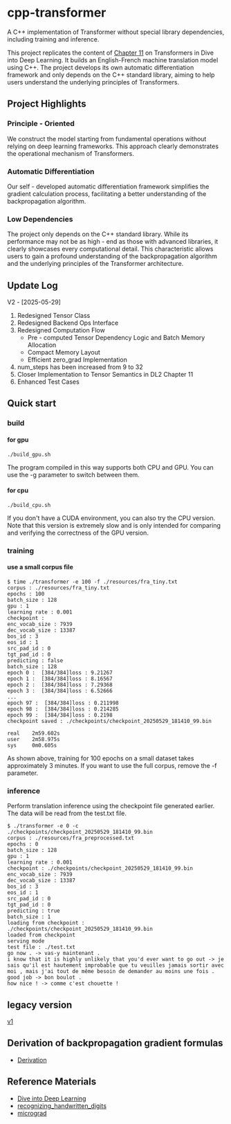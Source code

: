 # cpp-transformer
A C++ implementation of Transformer without special library dependencies, including training and inference.

This project replicates the content of [Chapter 11](https://d2l.ai/chapter_attention-mechanisms-and-transformers/transformer.html) on Transformers in Dive into Deep Learning. It builds an English-French machine translation model using C++. The project develops its own automatic differentiation framework and only depends on the C++ standard library, aiming to help users understand the underlying principles of Transformers.

## Project Highlights
### Principle - Oriented

We construct the model starting from fundamental operations without relying on deep learning frameworks. This approach clearly demonstrates the operational mechanism of Transformers.

### Automatic Differentiation

Our self - developed automatic differentiation framework simplifies the gradient calculation process, facilitating a better understanding of the backpropagation algorithm.

### Low Dependencies

The project only depends on the C++ standard library. While its performance may not be as high - end as those with advanced libraries, it clearly showcases every computational detail. This characteristic allows users to gain a profound understanding of the backpropagation algorithm and the underlying principles of the Transformer architecture.

## Update Log
V2 - [2025-05-29]
1. Redesigned Tensor Class
2. Redesigned Backend Ops Interface
3. Redesigned Computation Flow
    *  Pre - computed Tensor Dependency Logic and Batch Memory Allocation
    * Compact Memory Layout
    * Efficient zero_grad Implementation
4. num_steps has been increased from 9 to 32
5. Closer Implementation to Tensor Semantics in DL2 Chapter 11
6. Enhanced Test Cases

## Quick start

### build

#### for gpu
```
./build_gpu.sh 
```
The program compiled in this way supports both CPU and GPU. You can use the -g parameter to switch between them.

#### for cpu
```
./build_cpu.sh
```
If you don't have a CUDA environment, you can also try the CPU version. Note that this version is extremely slow and is only intended for comparing and verifying the correctness of the GPU version.

### training
#### use a small corpus file
```
$ time ./transformer -e 100 -f ./resources/fra_tiny.txt 
corpus : ./resources/fra_tiny.txt
epochs : 100
batch_size : 128
gpu : 1
learning rate : 0.001
checkpoint : 
enc_vocab_size : 7939
dec_vocab_size : 13387
bos_id : 3
eos_id : 1
src_pad_id : 0
tgt_pad_id : 0
predicting : false
batch_size : 128
epoch 0 :  [384/384]loss : 9.21267
epoch 1 :  [384/384]loss : 8.16567
epoch 2 :  [384/384]loss : 7.29368
epoch 3 :  [384/384]loss : 6.52666
...
epoch 97 :  [384/384]loss : 0.211998
epoch 98 :  [384/384]loss : 0.214285
epoch 99 :  [384/384]loss : 0.2198
checkpoint saved : ./checkpoints/checkpoint_20250529_181410_99.bin

real    2m59.602s
user    2m58.975s
sys     0m0.605s
```
As shown above, training for 100 epochs on a small dataset takes approximately 3 minutes.
If you want to use the full corpus, remove the -f parameter.

### inference
Perform translation inference using the checkpoint file generated earlier.
The data will be read from the test.txt file.
```
$ ./transformer -e 0 -c ./checkpoints/checkpoint_20250529_181410_99.bin
corpus : ./resources/fra_preprocessed.txt
epochs : 0
batch_size : 128
gpu : 1
learning rate : 0.001
checkpoint : ./checkpoints/checkpoint_20250529_181410_99.bin
enc_vocab_size : 7939
dec_vocab_size : 13387
bos_id : 3
eos_id : 1
src_pad_id : 0
tgt_pad_id : 0
predicting : true
batch_size : 1
loading from checkpoint : ./checkpoints/checkpoint_20250529_181410_99.bin
loaded from checkpoint
serving mode
test file : ./test.txt
go now . -> vas-y maintenant . 
i know that it is highly unlikely that you'd ever want to go out -> je sais qu'il est hautement improbable que tu veuilles jamais sortir avec moi , mais j'ai tout de même besoin de demander au moins une fois . 
good job -> bon boulot . 
how nice ! -> comme c'est chouette ! 
```

## legacy version

[v1](https://github.com/freelw/cpp-transformer/tree/v1_freeze_20250529)


## Derivation of backpropagation gradient formulas

* [Derivation](doc/equations/readme.md)

## Reference Materials

* [Dive into Deep Learning](https://d2l.ai/)
* [recognizing_handwritten_digits](https://github.com/freelw/recognizing_handwritten_digits)
* [micrograd](https://github.com/EurekaLabsAI/micrograd)
